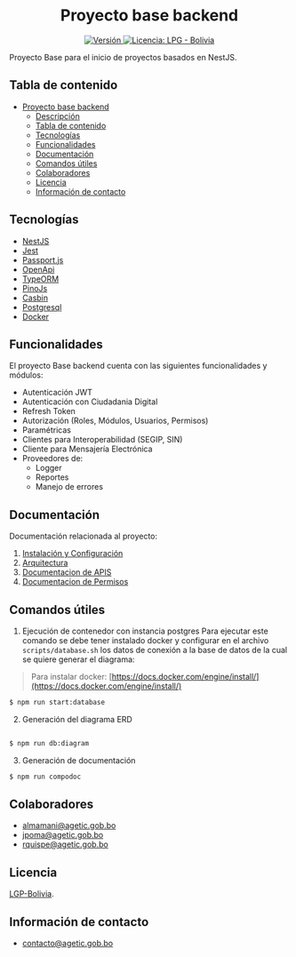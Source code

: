 <h1 align="center">Proyecto base backend</h1>

<p align="center">
  <a href="./">
    <img src="https://img.shields.io/badge/version-v1.0.2-blue" alt="Versión">
  </a>
  <a href="./LICENSE">
      <img src="https://img.shields.io/static/v1?label=Licencia&message=LPG%20-%20Bolivia&color=green" alt="Licencia: LPG - Bolivia" />
  </a>
</p>

Proyecto Base para el inicio de proyectos basados en NestJS.

## Tabla de contenido

- [Proyecto base backend](#proyecto-base-backend)
  - [Descripción](#descripción)
  - [Tabla de contenido](#tabla-de-contenido)
  - [Tecnologías](#tecnologías)
  - [Funcionalidades](#funcionalidades)
  - [Documentación](#documentación)
  - [Comandos útiles](#comandos-útiles)
  - [Colaboradores](#colaboradores)
  - [Licencia](#licencia)
  - [Información de contacto](#información-de-contacto)

## Tecnologías

- [NestJS](https://nestjs.com/)
- [Jest](https://jestjs.io/)
- [Passport.js](http://www.passportjs.org/)
- [OpenApi](https://www.openapis.org/)
- [TypeORM](https://typeorm.io/)
- [PinoJs](https://getpino.io/#/)
- [Casbin](https://casbin.org/)
- [Postgresql](https://www.postgresql.org/)
- [Docker](https://www.docker.com/)

## Funcionalidades

El proyecto Base backend cuenta con las siguientes funcionalidades y módulos:

- Autenticación JWT
- Autenticación con Ciudadania Digital
- Refresh Token
- Autorización (Roles, Módulos, Usuarios, Permisos)
- Paramétricas
- Clientes para Interoperabilidad (SEGIP, SIN)
- Cliente para Mensajería Electrónica
- Proveedores de:
  - Logger
  - Reportes
  - Manejo de errores

## Documentación

Documentación relacionada al proyecto:

1. [Instalación y Configuración](INSTALL.md)
2. [Arquitectura](/docs/arquitectura.md)
3. [Documentacion de APIS](/docs/openapi.yaml)
4. [Documentacion de Permisos](/docs/permisos.md)

## Comandos útiles

1. Ejecución de contenedor con instancia postgres
   Para ejecutar este comando se debe tener instalado docker y configurar en el archivo `scripts/database.sh` los datos de conexión a la base de datos de la cual se quiere generar el diagrama:

> Para instalar docker: [https://docs.docker.com/engine/install/](https://docs.docker.com/engine/install/)

```bash
$ npm run start:database
```

2. Generación del diagrama ERD

```bash

$ npm run db:diagram
```

3. Generación de documentación

```bash
$ npm run compodoc
```

## Colaboradores

- almamani@agetic.gob.bo
- jpoma@agetic.gob.bo
- rquispe@agetic.gob.bo

## Licencia

[LGP-Bolivia](LICENSE).

## Información de contacto

- contacto@agetic.gob.bo
